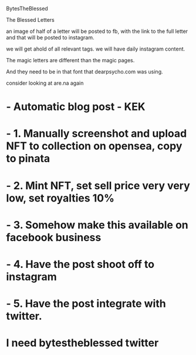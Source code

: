 BytesTheBlessed

The Blessed Letters

an image of half of a letter will be posted to fb, with the link to the full letter  
and that will be posted to instagram.

we will get ahold of all relevant tags. we will have daily instagram content.

The magic letters are different than the magic pages.

And they need to be in that font that dearpsycho.com was using.

consider looking at are.na again


# - Automatic blog post - KEK 
# - 1. Manually screenshot and upload NFT to collection on opensea, copy to pinata  
# - 2. Mint NFT, set sell price very very low, set royalties 10%
# - 3. Somehow make this available on facebook business
# - 4. Have the post shoot off to instagram
# - 5. Have the post integrate with twitter.

# I need bytestheblessed twitter
